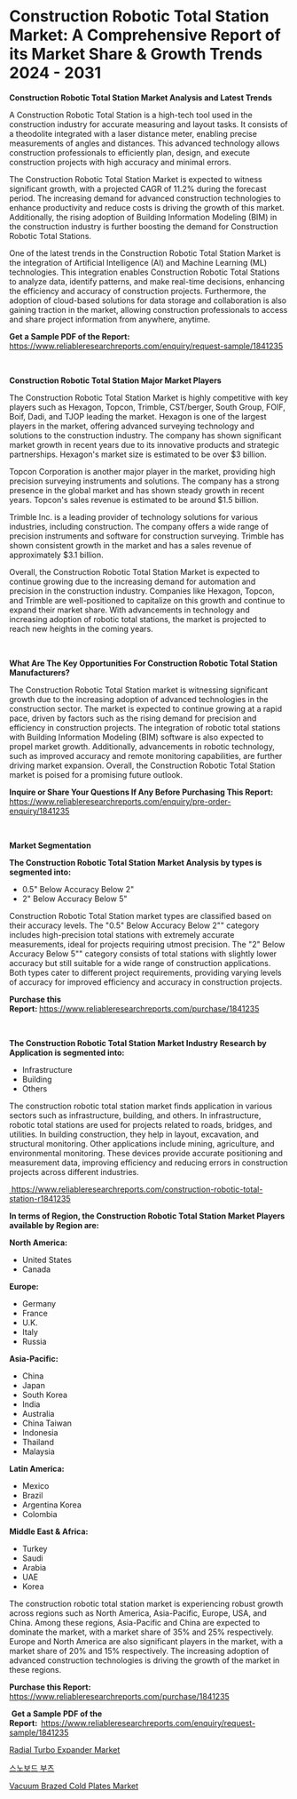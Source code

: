 <p><h1>Construction Robotic Total Station Market: A Comprehensive Report of its Market Share & Growth Trends 2024 - 2031</h1></p><p><strong>Construction Robotic Total Station Market Analysis and Latest Trends</strong></p>
<p><p>A Construction Robotic Total Station is a high-tech tool used in the construction industry for accurate measuring and layout tasks. It consists of a theodolite integrated with a laser distance meter, enabling precise measurements of angles and distances. This advanced technology allows construction professionals to efficiently plan, design, and execute construction projects with high accuracy and minimal errors.</p><p>The Construction Robotic Total Station Market is expected to witness significant growth, with a projected CAGR of 11.2% during the forecast period. The increasing demand for advanced construction technologies to enhance productivity and reduce costs is driving the growth of this market. Additionally, the rising adoption of Building Information Modeling (BIM) in the construction industry is further boosting the demand for Construction Robotic Total Stations.</p><p>One of the latest trends in the Construction Robotic Total Station Market is the integration of Artificial Intelligence (AI) and Machine Learning (ML) technologies. This integration enables Construction Robotic Total Stations to analyze data, identify patterns, and make real-time decisions, enhancing the efficiency and accuracy of construction projects. Furthermore, the adoption of cloud-based solutions for data storage and collaboration is also gaining traction in the market, allowing construction professionals to access and share project information from anywhere, anytime.</p></p>
<p><strong>Get a Sample PDF of the Report:&nbsp;</strong> <a href="https://www.reliableresearchreports.com/enquiry/request-sample/1841235">https://www.reliableresearchreports.com/enquiry/request-sample/1841235</a></p>
<p>&nbsp;</p>
<p><strong>Construction Robotic Total Station Major Market Players</strong></p>
<p><p>The Construction Robotic Total Station Market is highly competitive with key players such as Hexagon, Topcon, Trimble, CST/berger, South Group, FOIF, Boif, Dadi, and TJOP leading the market. Hexagon is one of the largest players in the market, offering advanced surveying technology and solutions to the construction industry. The company has shown significant market growth in recent years due to its innovative products and strategic partnerships. Hexagon's market size is estimated to be over $3 billion.</p><p>Topcon Corporation is another major player in the market, providing high precision surveying instruments and solutions. The company has a strong presence in the global market and has shown steady growth in recent years. Topcon's sales revenue is estimated to be around $1.5 billion.</p><p>Trimble Inc. is a leading provider of technology solutions for various industries, including construction. The company offers a wide range of precision instruments and software for construction surveying. Trimble has shown consistent growth in the market and has a sales revenue of approximately $3.1 billion.</p><p>Overall, the Construction Robotic Total Station Market is expected to continue growing due to the increasing demand for automation and precision in the construction industry. Companies like Hexagon, Topcon, and Trimble are well-positioned to capitalize on this growth and continue to expand their market share. With advancements in technology and increasing adoption of robotic total stations, the market is projected to reach new heights in the coming years.</p></p>
<p>&nbsp;</p>
<p><strong>What Are The Key Opportunities For Construction Robotic Total Station Manufacturers?</strong></p>
<p><p>The Construction Robotic Total Station market is witnessing significant growth due to the increasing adoption of advanced technologies in the construction sector. The market is expected to continue growing at a rapid pace, driven by factors such as the rising demand for precision and efficiency in construction projects. The integration of robotic total stations with Building Information Modeling (BIM) software is also expected to propel market growth. Additionally, advancements in robotic technology, such as improved accuracy and remote monitoring capabilities, are further driving market expansion. Overall, the Construction Robotic Total Station market is poised for a promising future outlook.</p></p>
<p><strong>Inquire or Share Your Questions If Any Before Purchasing This Report:</strong> <a href="https://www.reliableresearchreports.com/enquiry/pre-order-enquiry/1841235">https://www.reliableresearchreports.com/enquiry/pre-order-enquiry/1841235</a></p>
<p>&nbsp;</p>
<p><strong>Market Segmentation</strong></p>
<p><strong>The Construction Robotic Total Station Market Analysis by types is segmented into:</strong></p>
<p><ul><li>0.5" Below Accuracy Below 2"</li><li>2" Below Accuracy Below 5"</li></ul></p>
<p><p>Construction Robotic Total Station market types are classified based on their accuracy levels. The "0.5" Below Accuracy Below 2"" category includes high-precision total stations with extremely accurate measurements, ideal for projects requiring utmost precision. The "2" Below Accuracy Below 5"" category consists of total stations with slightly lower accuracy but still suitable for a wide range of construction applications. Both types cater to different project requirements, providing varying levels of accuracy for improved efficiency and accuracy in construction projects.</p></p>
<p><strong>Purchase this Report:&nbsp;</strong><a href="https://www.reliableresearchreports.com/purchase/1841235">https://www.reliableresearchreports.com/purchase/1841235</a></p>
<p>&nbsp;</p>
<p><strong>The Construction Robotic Total Station Market Industry Research by Application is segmented into:</strong></p>
<p><ul><li>Infrastructure</li><li>Building</li><li>Others</li></ul></p>
<p><p>The construction robotic total station market finds application in various sectors such as infrastructure, building, and others. In infrastructure, robotic total stations are used for projects related to roads, bridges, and utilities. In building construction, they help in layout, excavation, and structural monitoring. Other applications include mining, agriculture, and environmental monitoring. These devices provide accurate positioning and measurement data, improving efficiency and reducing errors in construction projects across different industries.</p></p>
<p><a href="https://www.reliableresearchreports.com/construction-robotic-total-station-r1841235">&nbsp;https://www.reliableresearchreports.com/construction-robotic-total-station-r1841235</a></p>
<p><strong>In terms of Region, the Construction Robotic Total Station Market Players available by Region are:</strong></p>
<p>
    <p> <strong> North America: </strong>
        <ul>
            <li>United States</li>
            <li>Canada</li>
        </ul>
        </p> 
    <p> <strong> Europe: </strong>
        <ul>
            <li>Germany</li>
            <li>France</li>
            <li>U.K.</li>
            <li>Italy</li>
            <li>Russia</li>
        </ul>
        </p> 
    <p> <strong> Asia-Pacific: </strong>
        <ul>
            <li>China</li>
            <li>Japan</li>
            <li>South Korea</li>
            <li>India</li>
            <li>Australia</li>
            <li>China Taiwan</li>
            <li>Indonesia</li>
            <li>Thailand</li>
            <li>Malaysia</li>
        </ul>
        </p> 
    <p> <strong> Latin America: </strong>
        <ul>
            <li>Mexico</li>
            <li>Brazil</li>
            <li>Argentina Korea</li>
            <li>Colombia</li>
        </ul>
        </p> 
    <p> <strong> Middle East & Africa: </strong>
        <ul>
            <li>Turkey</li>
            <li>Saudi</li>
            <li>Arabia</li>
            <li>UAE</li>
            <li>Korea</li>
        </ul>
    </p>
    </p>
<p><p>The construction robotic total station market is experiencing robust growth across regions such as North America, Asia-Pacific, Europe, USA, and China. Among these regions, Asia-Pacific and China are expected to dominate the market, with a market share of 35% and 25% respectively. Europe and North America are also significant players in the market, with a market share of 20% and 15% respectively. The increasing adoption of advanced construction technologies is driving the growth of the market in these regions.</p></p>
<p><strong>Purchase this Report: </strong><a href="https://www.reliableresearchreports.com/purchase/1841235">https://www.reliableresearchreports.com/purchase/1841235</a></p>
<p>&nbsp;<strong>Get a Sample PDF of the Report:&nbsp;&nbsp;</strong><a href="https://www.reliableresearchreports.com/enquiry/request-sample/1841235">https://www.reliableresearchreports.com/enquiry/request-sample/1841235</a></p>
<p><strong></strong></p>
<p><p><a href="https://github.com/RoccoManning/Market-Research-Report-List-4/blob/main/radial-turbo-expander-market.md">Radial Turbo Expander Market</a></p><p><a href="https://medium.com/@matthiasdkins856/2024%EB%85%84%EB%B6%80%ED%84%B0-2031%EB%85%84%EA%B9%8C%EC%A7%80%EC%9D%98-%EC%8A%A4%EB%85%B8%EB%B3%B4%EB%93%9C-%EB%B6%80%EC%B8%A0-%EC%8B%9C%EC%9E%A5-%EB%B6%84%EC%84%9D-%EB%B0%8F-%EA%B7%9C%EB%AA%A8-%EC%98%88%EC%B8%A1-26c94c204428">스노보드 부츠</a></p><p><a href="https://issuu.com/reportprime-2/docs/vacuum-brazed-cold-plates-market-size-2030.pptx">Vacuum Brazed Cold Plates Market</a></p></p>